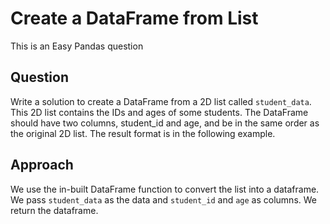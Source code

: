# Create a DataFrame from List

This is an Easy Pandas question

## Question
Write a solution to create a DataFrame from a 2D list called `student_data`. This 2D list contains the IDs and ages of some students.
The DataFrame should have two columns, student_id and age, and be in the same order as the original 2D list.
The result format is in the following example.

## Approach
We use the in-built DataFrame function to convert the list into a dataframe. We pass `student_data` as the data and `student_id` and `age` as columns.
We return the dataframe.
